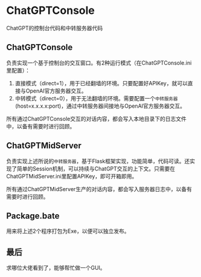 # ChatGPTConsole
ChatGPT的控制台代码和中转服务器代码

## ChatGPTConsole

负责实现一个基于控制台的交互窗口。有2种运行模式（在ChatGPTConsole.ini里配置）：
1. 直接模式（direct=1），用于已经翻墙的环境。只要配置好APIKey，就可以直接与OpenAI官方服务器交互。
2. 中转模式（direct=0），用于无法翻墙的环境。需要配置一个`中转服务器`(host=x.x.x.x:port)，通过中转服务器间接地与OpenAI官方服务器交互。

所有通过ChatGPTConsole交互的对话内容，都会写入本地目录下的日志文件中，以备有需要时进行回顾。

## ChatGPTMidServer
负责实现上述所说的`中转服务器`，基于Flask框架实现，功能简单，代码可读。还实现了简单的Session机制，可以持续与ChatGPT交互的上下文。只需要在ChatGPTMidServer.ini里配置APIKey，即可开箱即用。

所有通过ChatGPTMidServer生产的对话内容，都会写入服务器日志中，以备有需要时进行回顾。

## Package.bate
用来将上述2个程序打包为Exe，以便可以独立发布。


## 最后
求哪位大佬看到了，能够帮忙做一个GUI。
